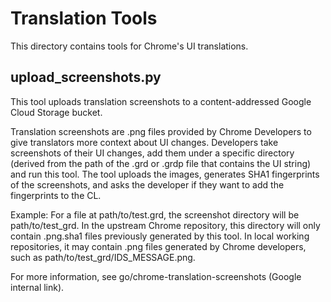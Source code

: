 # Translation Tools

This directory contains tools for Chrome's UI translations.

## upload_screenshots.py

This tool uploads translation screenshots to a content-addressed Google Cloud
Storage bucket.

Translation screenshots are .png files provided by Chrome Developers to give
translators more context about UI changes. Developers take screenshots of their
UI changes, add them under a specific directory (derived from the path of the
.grd or .grdp file that contains the UI string) and run this tool. The tool
uploads the images, generates SHA1 fingerprints of the screenshots, and asks the
developer if they want to add the fingerprints to the CL.

Example: For a file at path/to/test.grd, the screenshot directory will be
path/to/test_grd. In the upstream Chrome repository, this directory will only
contain .png.sha1 files previously generated by this tool. In local working
repositories, it may contain .png files generated by Chrome developers, such as
path/to/test_grd/IDS_MESSAGE.png.

For more information, see go/chrome-translation-screenshots (Google internal
link).
